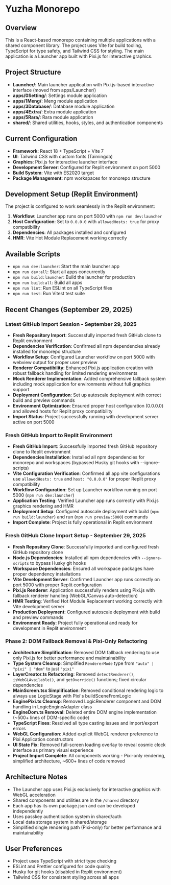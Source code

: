 # Yuzha Monorepo

## Overview
This is a React-based monorepo containing multiple applications with a shared component library. The project uses Vite for build tooling, TypeScript for type safety, and Tailwind CSS for styling. The main application is a Launcher app built with Pixi.js for interactive graphics.

## Project Structure
- **Launcher/**: Main launcher application with Pixi.js-based interactive interface (moved from apps/Launcher/)
- **apps/0Setting/**: Settings module application  
- **apps/1Meng/**: Meng module application
- **apps/3Database/**: Database module application
- **apps/4Extra/**: Extra module application
- **apps/5Rara/**: Rara module application
- **shared/**: Shared utilities, hooks, styles, and authentication components

## Current Configuration
- **Framework**: React 18 + TypeScript + Vite 7
- **UI**: Tailwind CSS with custom fonts (Taimingda)
- **Graphics**: Pixi.js for interactive launcher interface
- **Development Server**: Configured for Replit environment on port 5000
- **Build System**: Vite with ES2020 target
- **Package Management**: npm workspaces for monorepo structure

## Development Setup (Replit Environment)
The project is configured to work seamlessly in the Replit environment:

1. **Workflow**: Launcher app runs on port 5000 with `npm run dev:launcher`
2. **Host Configuration**: Set to `0.0.0.0` with `allowedHosts: true` for proxy compatibility
3. **Dependencies**: All packages installed and configured
4. **HMR**: Vite Hot Module Replacement working correctly

## Available Scripts
- `npm run dev:launcher`: Start the main launcher app
- `npm run dev:all`: Start all apps concurrently
- `npm run build:launcher`: Build the launcher for production
- `npm run build:all`: Build all apps
- `npm run lint`: Run ESLint on all TypeScript files
- `npm run test`: Run Vitest test suite

## Recent Changes (September 29, 2025)

### **Latest GitHub Import Session - September 29, 2025**
- **Fresh Repository Import**: Successfully imported fresh GitHub clone to Replit environment
- **Dependencies Verification**: Confirmed all npm dependencies already installed for monorepo structure
- **Workflow Setup**: Configured Launcher workflow on port 5000 with webview output for proper user preview
- **Renderer Compatibility**: Enhanced Pixi.js application creation with robust fallback handling for limited rendering environments
- **Mock Renderer Implementation**: Added comprehensive fallback system including mock application for environments without full graphics support
- **Deployment Configuration**: Set up autoscale deployment with correct build and preview commands
- **Environment Optimization**: Ensured proper host configuration (0.0.0.0) and allowed hosts for Replit proxy compatibility
- **Import Status**: Project successfully running with development server active on port 5000

### **Fresh GitHub Import to Replit Environment**
- **Fresh GitHub Import**: Successfully imported fresh GitHub repository clone to Replit environment
- **Dependencies Installation**: Installed all npm dependencies for monorepo and workspaces (bypassed Husky git hooks with --ignore-scripts)
- **Vite Configuration Verification**: Confirmed all app vite configurations use `allowedHosts: true` and `host: "0.0.0.0"` for proper Replit proxy compatibility
- **Workflow Configuration**: Set up Launcher workflow running on port 5000 (`npm run dev:launcher`)
- **Application Testing**: Verified Launcher app runs correctly with Pixi.js graphics rendering and HMR
- **Deployment Setup**: Configured autoscale deployment with build (`npm run build:launcher`) and run (`npm run preview:5000`) commands
- **Import Complete**: Project is fully operational in Replit environment

### **Fresh GitHub Clone Import Setup - September 29, 2025**
- **Fresh Repository Clone**: Successfully imported and configured fresh GitHub repository clone
- **Node.js Dependencies**: Installed all npm dependencies with `--ignore-scripts` to bypass Husky git hooks
- **Workspace Dependencies**: Ensured all workspace packages have proper dependency installations
- **Vite Development Server**: Confirmed Launcher app runs correctly on port 5000 with proper Replit configuration
- **Pixi.js Renderer**: Application successfully renders using Pixi.js with fallback renderer handling (WebGL/Canvas auto-detection)
- **HMR Testing**: Verified Hot Module Replacement working correctly with Vite development server
- **Production Deployment**: Configured autoscale deployment with build and preview commands
- **Environment Ready**: Project fully operational and ready for development in Replit environment

### **Phase 2: DOM Fallback Removal & Pixi-Only Refactoring**
- **Architecture Simplification**: Removed DOM fallback rendering to use only Pixi.js for better performance and maintainability
- **Type System Cleanup**: Simplified `RendererMode` type from `"auto" | "pixi" | "dom"` to just `"pixi"`
- **LayerCreator.ts Refactoring**: Removed `detectRenderer()`, `isWebGLAvailable()`, and `getOverride()` functions; fixed circular dependencies
- **MainScreen.tsx Simplification**: Removed conditional rendering logic to always use LogicStage with Pixi's buildSceneFromLogic
- **EnginePixi.ts Cleanup**: Removed LogicRenderer component and DOM handling in LogicEngineAdapter class
- **EngineDom.ts Removal**: Deleted entire DOM engine implementation (~500+ lines of DOM-specific code)
- **TypeScript Fixes**: Resolved all type casting issues and import/export errors
- **WebGL Configuration**: Added explicit WebGL renderer preference to Pixi Application constructors
- **UI State Fix**: Removed full-screen loading overlay to reveal cosmic clock interface as primary visual experience
- **Project Import Complete**: All components working - Pixi-only rendering, simplified architecture, ~600+ lines of code removed

## Architecture Notes
- The Launcher app uses Pixi.js exclusively for interactive graphics with WebGL acceleration
- Shared components and utilities are in the `/shared` directory
- Each app has its own package.json and can be developed independently
- Uses passkey authentication system in shared/auth
- Local data storage system in shared/storage
- Simplified single rendering path (Pixi-only) for better performance and maintainability

## User Preferences
- Project uses TypeScript with strict type checking
- ESLint and Prettier configured for code quality
- Husky for git hooks (disabled in Replit environment)
- Tailwind CSS for consistent styling across all apps